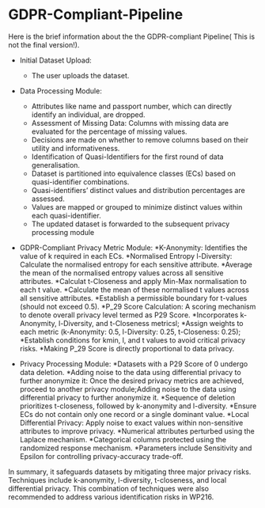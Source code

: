 # GDPR-Compliant-Pipeline

Here is the brief information about the the GDPR-compliant Pipeline( This is not the final version!).
* Initial Dataset Upload:
    * The user uploads the dataset.
* Data Processing Module:
    * Attributes like name and passport number, which can directly identify an individual, are dropped.
    * Assessment of Missing Data: Columns with missing data are evaluated for the percentage of missing values.
    * Decisions are made on whether to remove columns based on their utility and informativeness.
    * Identification of Quasi-Identifiers for the first round of data generalisation.
    * Dataset is partitioned into equivalence classes (ECs) based on quasi-identifier combinations.
    * Quasi-identifiers’ distinct values and distribution percentages are assessed.
    * Values are mapped or grouped to minimize distinct values within each quasi-identifier.
    * The updated dataset is forwarded to the subsequent privacy processing module

* GDPR-Compliant Privacy Metric Module:
    *K-Anonymity: Identifies the value of k required in each ECs.
    *Normalised Entropy l-Diversity: Calculate the normalised entropy for each sensitive attribute.
    *Average the mean of the normalised entropy values across all sensitive attributes.
    *Calculat t-Closeness and apply Min-Max normalisation to each t value.
    *Calculate the mean of these normalised t values across all sensitive attributes.
    *Establish a permissible boundary for t-values (should not exceed 0.5).
    *P_29 Score Calculation: A scoring mechanism to denote overall privacy level termed as P29 Score.
            *Incorporates k-Anonymity, l-Diversity, and t-Closeness metricsl;
            *Assign weights to each metric (k-Anonymity: 0.5, l-Diversity: 0.25, t-Closeness: 0.25);
            *Establish conditions for kmin, l, and t values to avoid critical privacy risks.
            *Making P_29 Score is directly proportional to data privacy.
* Privacy Processing Module:
    *Datasets with a P29 Score of 0 undergo data deletion.
    *Adding noise to the data using differential privacy to further anonymize it: Once the desired privacy metrics are achieved, proceed to another privacy module;Adding noise to the data using differential privacy to further anonymize it.
    *Sequence of deletion prioritizes t-closeness, followed by k-anonymity and l-diversity.
    *Ensure ECs do not contain only one record or a single dominant value.
    *Local Differential Privacy: Apply noise to exact values within non-sensitive attributes to improve privacy.
            *Numerical attributes perturbed using the Laplace mechanism.
            *Categorical columns protected using the randomized response mechanism.
    *Parameters include Sensitivity and Epsilon for controlling privacy-accuracy trade-off.
     
In summary, it safeguards datasets by mitigating three major privacy risks. Techniques include k-anonymity, l-diversity, t-closeness, and local differential privacy.
This combination of techniques were also recommended to address various identification risks in WP216.

